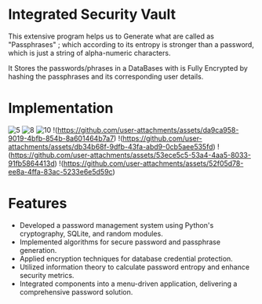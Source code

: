 # Integrated Security Vault 

This extensive program helps us to Generate what are called as "Passphrases" ; which according to its entropy is stronger than a password, which is just a string of alpha-numeric characters.

It Stores the passwords/phrases in a DataBases with is Fully Encrypted by hashing the passphrases and its corresponding user details.

# Implementation
![5](https://github.com/user-attachments/assets/7461b4a1-1f55-469f-a008-d999e2ffb22d)
![8](https://github.com/user-attachments/assets/2f89b8b5-0e14-49ed-bd6d-25606d872f08)
![10](https://github.com/user-attachments/assets/a613126d-6a3d-4606-a21f-86b8d218ce89)
!(https://github.com/user-attachments/assets/da9ca958-9019-4bfb-854b-8a601464b7a7)
!(https://github.com/user-attachments/assets/db34b68f-9dfb-43fa-abd9-0cb5aee535fd)
!(https://github.com/user-attachments/assets/53ece5c5-53a4-4aa5-8033-91fb5864413d)
!(https://github.com/user-attachments/assets/52f05d78-ee8a-4ffa-83ac-5233e6e5d59c)



# Features
* Developed a password management system using Python's cryptography, SQLite, and random modules.
* Implemented algorithms for secure password and passphrase generation.
* Applied encryption techniques for database credential protection.
* Utilized information theory to calculate password entropy and enhance security metrics.
* Integrated components into a menu-driven application, delivering a comprehensive password solution.
